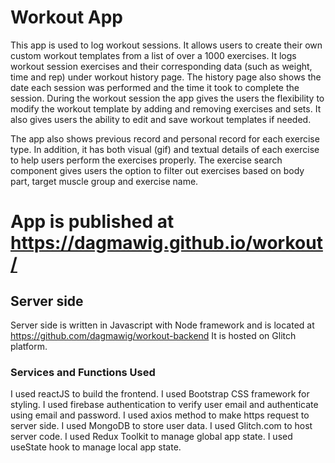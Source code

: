 # Workout App
This app is used  to log workout sessions. It allows users to create their own custom workout templates from a list of over a 1000 exercises. It logs workout session exercises and their corresponding data (such as weight, time and rep) under workout history page. The history page also shows the date each session was performed and the time it took to complete the session. During the workout session the app gives the users the flexibility to modify the workout template by adding and removing exercises and sets. It also gives users the ability to edit and save workout templates if needed. 

The app also shows previous record and personal record for each exercise type. In addition, it has both visual (gif) and textual details of each exercise to help users perform the exercises properly. The exercise search component gives users the option to filter out exercises based on body part, target muscle group and exercise name.

# App is published at https://dagmawig.github.io/workout/

## Server side 
Server side is written in Javascript with Node framework and is located at https://github.com/dagmawig/workout-backend
It is hosted on Glitch platform.

### Services and Functions Used
I used reactJS to build the frontend.
I used Bootstrap CSS framework for styling.
I used firebase authentication to verify user email and authenticate using email and password. 
I used axios method to make https request to server side. 
I used MongoDB to store user data. 
I used Glitch.com to host server code.
I used Redux Toolkit to manage global app state. 
I used useState hook to manage local app state.